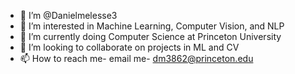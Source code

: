 - 👋 I’m @Danielmelesse3
- 👀 I’m interested in Machine Learning, Computer Vision, and NLP
- 🌱 I’m currently doing Computer Science at Princeton University
- 💞️ I’m looking to collaborate on projects in ML and CV
- 📫 How to reach me- email me- dm3862@princeton.edu

<!---
Danielmelesse3/Danielmelesse3 is a ✨ special ✨ repository because its `README.md` (this file) appears on your GitHub profile.
You can click the Preview link to take a look at your changes.
--->
